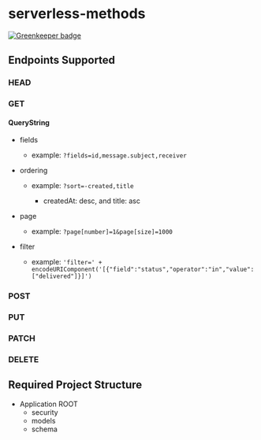 # serverless-methods

[![Greenkeeper badge](https://badges.greenkeeper.io/ITcutives/serverless-methods.svg)](https://greenkeeper.io/)

## Endpoints Supported

### HEAD

### GET

#### QueryString

  - fields
    
    - example: `?fields=id,message.subject,receiver`
    
  - ordering 
  
    - example: `?sort=-created,title` 
    
        - createdAt: desc, and title: asc
    
  - page
  
    - example: `?page[number]=1&page[size]=1000`
 
  - filter
  
    - example: `'filter=' + encodeURIComponent('[{"field":"status","operator":"in","value":["delivered"]}]')`

### POST

### PUT

### PATCH

### DELETE


## Required Project Structure

- Application ROOT 
    - security
    - models
    - schema

